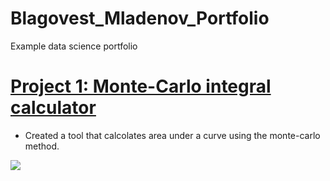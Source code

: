 # Blagovest_Mladenov_Portfolio
Example data science portfolio

# [Project 1: Monte-Carlo integral calculator](https://github.com/PlayingNumbers/monte) 
* Created a tool that calcolates area under a curve using the monte-carlo method.

![](/images/positions_by_state.png)
